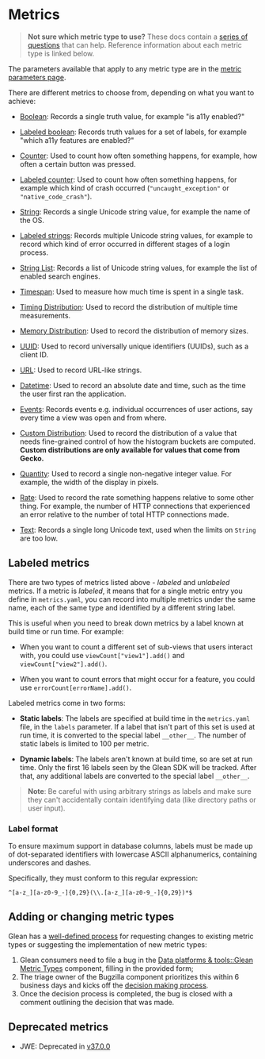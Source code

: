 # Metrics

> **Not sure which metric type to use?** These docs contain a [series of questions](../../user/metrics/adding-new-metrics.html#choosing-a-metric-type) that can help. Reference information about each metric type is linked below.

The parameters available that apply to any metric type are in the [metric parameters page](../yaml/index.html).

There are different metrics to choose from, depending on what you want to achieve:

* [Boolean](boolean.md): Records a single truth value, for example "is a11y enabled?"

* [Labeled boolean](labeled_booleans.md): Records truth values for a set of labels, for example "which a11y features are enabled?"

* [Counter](counter.md): Used to count how often something happens, for example, how often a certain button was pressed.

* [Labeled counter](labeled_counters.md): Used to count how often something happens, for example which kind of crash occurred (`"uncaught_exception"` or `"native_code_crash"`).

* [String](string.md): Records a single Unicode string value, for example the name of the OS.

* [Labeled strings](labeled_strings.md): Records multiple Unicode string values, for example to record which kind of error occurred in different stages of a login process.

* [String List](string_list.md): Records a list of Unicode string values, for example the list of enabled search engines.

* [Timespan](timespan.md): Used to measure how much time is spent in a single task.

* [Timing Distribution](timing_distribution.md): Used to record the distribution of multiple time measurements.

* [Memory Distribution](memory_distribution.md): Used to record the distribution of memory sizes.

* [UUID](uuid.md): Used to record universally unique identifiers (UUIDs), such as a client ID.

* [URL](url.md): Used to record URL-like strings.

* [Datetime](datetime.md): Used to record an absolute date and time, such as the time the user first ran the application.

* [Events](event.md): Records events e.g. individual occurrences of user actions, say every time a view was open and from where.

* [Custom Distribution](custom_distribution.md): Used to record the distribution of a value that needs fine-grained control of how the histogram buckets are computed.  **Custom distributions are only available for values that come from Gecko.**

* [Quantity](quantity.md): Used to record a single non-negative integer value. For example, the width of the display in pixels.

* [Rate](rate.md): Used to record the rate something happens relative to some other thing.
  For example, the number of HTTP connections that experienced an error relative to the number of total HTTP connections made.

* [Text](text.md): Records a single long Unicode text, used when the limits on `String` are too low.

## Labeled metrics

There are two types of metrics listed above - *labeled* and *unlabeled* metrics. If a metric is *labeled*, it means that for a single metric entry you define in `metrics.yaml`, you can record into multiple metrics under the same name, each of the same type and identified by a different string label.

This is useful when you need to break down metrics by a label known at build time or run time. For example:

- When you want to count a different set of sub-views that users interact with, you could use `viewCount["view1"].add()` and `viewCount["view2"].add()`.

- When you want to count errors that might occur for a feature, you could use `errorCount[errorName].add()`.

Labeled metrics come in two forms:

- **Static labels**: The labels are specified at build time in the `metrics.yaml` file, in the `labels` parameter.
  If a label that isn't part of this set is used at run time, it is converted to the special label `__other__`.
  The number of static labels is limited to 100 per metric.

- **Dynamic labels**: The labels aren't known at build time, so are set at run time.
  Only the first 16 labels seen by the Glean SDK will be tracked. After that, any additional labels are converted to the special label `__other__`.

> **Note**: Be careful with using arbitrary strings as labels and make sure they can't accidentally contain identifying data (like directory paths or user input).

### Label format

To ensure maximum support in database columns, labels must be made up of dot-separated identifiers with lowercase ASCII alphanumerics, containing underscores and dashes.

Specifically, they must conform to this regular expression:

```
^[a-z_][a-z0-9_-]{0,29}(\\.[a-z_][a-z0-9_-]{0,29})*$
```

## Adding or changing metric types
Glean has a [well-defined process](https://wiki.mozilla.org/Glean/Adding_or_changing_Glean_metric_types) for requesting changes to existing metric types or suggesting the implementation of new metric types:

1.  Glean consumers need to file a bug in the [Data platforms & tools::Glean Metric Types](https://bugzilla.mozilla.org/enter_bug.cgi?product=Data%20Platform%20and%20Tools&component=Glean%20Metric%20Types) component, filling in the provided form;
2.  The triage owner of the Bugzilla component prioritizes this within 6 business days and kicks off the [decision making process](https://wiki.mozilla.org/Glean/Adding_or_changing_Glean_metric_types#The_decision_making_process).
3.  Once the decision process is completed, the bug is closed with a comment outlining the decision that was made.


## Deprecated metrics
- JWE: Deprecated in [v37.0.0](https://github.com/mozilla/glean/blob/main/CHANGELOG.md#v3700-2021-04-30)
